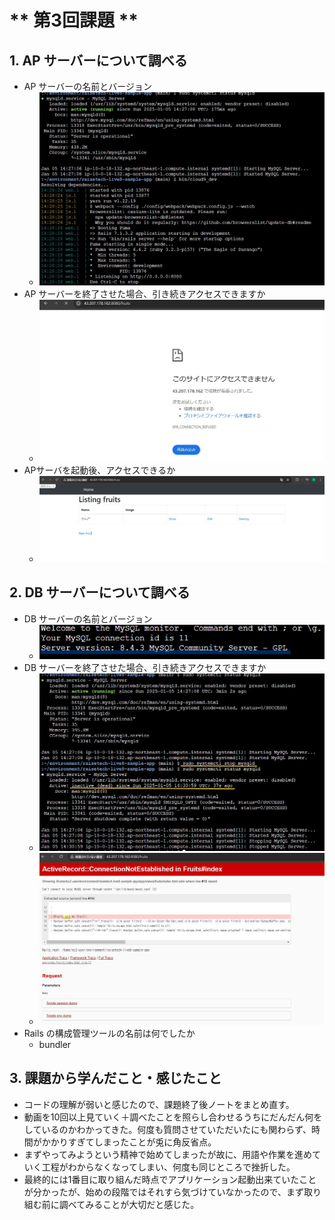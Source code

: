 
# ** 第3回課題 **

## 1. AP サーバーについて調べる
- AP サーバーの名前とバージョン
  - ![Puma 6.4.2](images/APserver-start.jpg)
- AP サーバーを終了させた場合、引き続きアクセスできますか
  - ![アクセスできません](images/APserver-stop.jpg)
- APサーバを起動後、アクセスできるか
  - ![アクセスできます](images/APserver-start2.jpg)

## 2. DB サーバーについて調べる
- DB サーバーの名前とバージョン
  - ![mysql 8.4.3](images/DBserver.jpg)
- DB サーバーを終了させた場合、引き続きアクセスできますか
  - ![終了](images/DBserver-stop.jpg)
  - ![アクセスできません](images/DBserver-stop2.jpg)
- Rails の構成管理ツールの名前は何でしたか
  - bundler

## 3. 課題から学んだこと・感じたこと
- コードの理解が弱いと感じたので、課題終了後ノートをまとめ直す。
- 動画を10回以上見ていく＋調べたことを照らし合わせるうちにだんだん何をしているのかわかってきた。何度も質問させていただいたにも関わらず、時間がかかりすぎてしまったことが兎に角反省点。
- まずやってみようという精神で始めてしまったが故に、用語や作業を進めていく工程がわからなくなってしまい、何度も同じところで挫折した。
- 最終的には1番目に取り組んだ時点でアプリケーション起動出来ていたことが分かったが、始めの段階ではそれすら気づけていなかったので、まず取り組む前に調べてみることが大切だと感じた。
